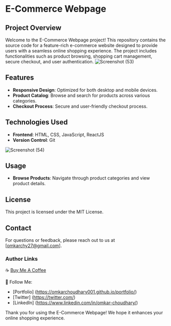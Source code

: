 # E-Commerce Webpage 

## Project Overview

Welcome to the E-Commerce Webpage project! This repository contains the source code for a feature-rich e-commerce website designed to provide users with a seamless online shopping experience. The project includes functionalities such as product browsing, shopping cart management, secure checkout, and user authentication.
![Screenshot (53)](https://github.com/omkarchoudhary001/apple-Ecommerce/assets/109873576/99eaa2d9-0af0-4f6f-b161-07bcf9136a36)

## Features

- **Responsive Design**: Optimized for both desktop and mobile devices.
- **Product Catalog**: Browse and search for products across various categories.
- **Checkout Process**: Secure and user-friendly checkout process.

## Technologies Used

- **Frontend**: HTML, CSS, JavaScript, ReactJS
- **Version Control**: Git

  
![Screenshot (54)](https://github.com/omkarchoudhary001/apple-Ecommerce/assets/109873576/69ac930b-7465-47b9-a811-764455a18d66)

## Usage

- **Browse Products**: Navigate through product categories and view product details.

## License

This project is licensed under the MIT License.

## Contact

For questions or feedback, please reach out to us at [omkarchy27@gmail.com].

### Author Links

☕ [Buy Me A Coffee](https://www.buymeacoffee.com/omkarchoudhary)

🚀 Follow Me:
- [Portfolio] (https://omkarchoudhary001.github.io/portfolio/)
- [Twitter] (https://twitter.com/)
- [LinkedIn] (https://www.linkedin.com/in/omkar-choudhary/)

Thank you for using the E-Commerce Webpage! We hope it enhances your online shopping experience.
